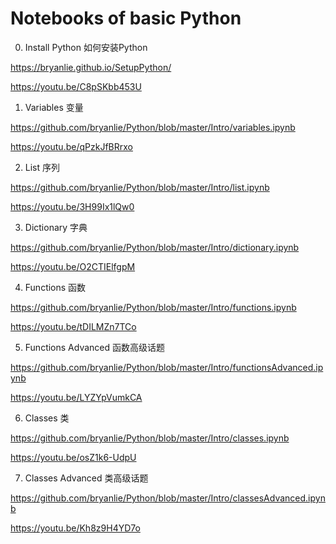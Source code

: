 # Notebooks of basic Python 

0. Install Python 如何安装Python

https://bryanlie.github.io/SetupPython/

https://youtu.be/C8pSKbb453U

1. Variables 变量

https://github.com/bryanlie/Python/blob/master/Intro/variables.ipynb

https://youtu.be/qPzkJfBRrxo

2. List 序列

https://github.com/bryanlie/Python/blob/master/Intro/list.ipynb

https://youtu.be/3H99Ix1lQw0

3. Dictionary 字典

https://github.com/bryanlie/Python/blob/master/Intro/dictionary.ipynb

https://youtu.be/O2CTIElfgpM

4. Functions 函数

https://github.com/bryanlie/Python/blob/master/Intro/functions.ipynb

https://youtu.be/tDILMZn7TCo

5. Functions Advanced 函数高级话题

https://github.com/bryanlie/Python/blob/master/Intro/functionsAdvanced.ipynb

https://youtu.be/LYZYpVumkCA

6. Classes 类

https://github.com/bryanlie/Python/blob/master/Intro/classes.ipynb

https://youtu.be/osZ1k6-UdpU

7. Classes Advanced 类高级话题

https://github.com/bryanlie/Python/blob/master/Intro/classesAdvanced.ipynb

https://youtu.be/Kh8z9H4YD7o
